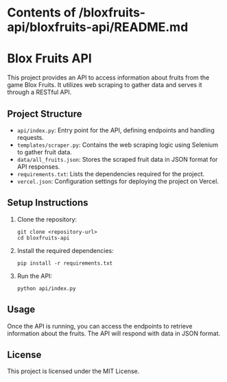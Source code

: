 # Contents of /bloxfruits-api/bloxfruits-api/README.md

# Blox Fruits API

This project provides an API to access information about fruits from the game Blox Fruits. It utilizes web scraping to gather data and serves it through a RESTful API.

## Project Structure

- `api/index.py`: Entry point for the API, defining endpoints and handling requests.
- `templates/scraper.py`: Contains the web scraping logic using Selenium to gather fruit data.
- `data/all_fruits.json`: Stores the scraped fruit data in JSON format for API responses.
- `requirements.txt`: Lists the dependencies required for the project.
- `vercel.json`: Configuration settings for deploying the project on Vercel.

## Setup Instructions

1. Clone the repository:
   ```
   git clone <repository-url>
   cd bloxfruits-api
   ```

2. Install the required dependencies:
   ```
   pip install -r requirements.txt
   ```

3. Run the API:
   ```
   python api/index.py
   ```

## Usage

Once the API is running, you can access the endpoints to retrieve information about the fruits. The API will respond with data in JSON format.

## License

This project is licensed under the MIT License.